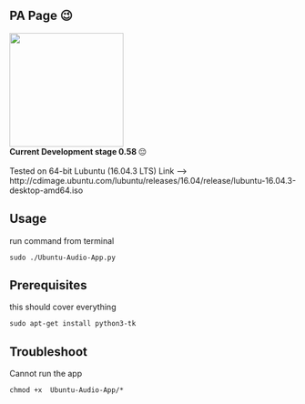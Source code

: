 ## PA Page 😉
<img src="https://drive.google.com/uc?id=1SUkGyXMAlLDD6wMpfgIOYbf75QFv_0mi" width="auto" height="200"/>
<br>
 <strong>Current Development stage 0.58 </strong> 😔
<br>
<br>
Tested on 64-bit Lubuntu (16.04.3 LTS) Link -->
<br>
http://cdimage.ubuntu.com/lubuntu/releases/16.04/release/lubuntu-16.04.3-desktop-amd64.iso
<br>

## Usage

run command from terminal
```
sudo ./Ubuntu-Audio-App.py
```

## Prerequisites

this should cover everything
```
sudo apt-get install python3-tk
```

## Troubleshoot

Cannot run the app
```
chmod +x  Ubuntu-Audio-App/*
```
